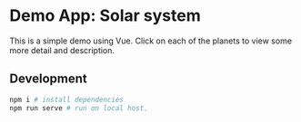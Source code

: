 # Demo App: Solar system

This is a simple demo using Vue. Click on each of the planets to view some more detail and description.

## Development

```sh
npm i # install dependencies
npm run serve # run on local host.
```

